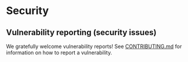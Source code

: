 ﻿# Security 

## Vulnerability reporting (security issues)

We gratefully welcome vulnerability reports!
See [CONTRIBUTING.md](https://github.com/datakaveri/iudx-aaa-server/blob/main/CONTRIBUTING.md#how_to_report_vulnerabilities) for information on how to report a vulnerability.


